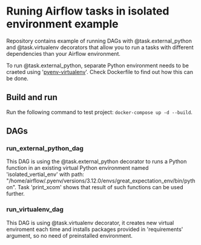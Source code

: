 # Runing Airflow tasks in isolated environment example

Repository contains example of running DAGs with @task.external_python and @task.virtualenv decorators 
that allow you to run a tasks with different dependencies than your Airflow environment.

To run @task.external_python, separate Python environment needs to be craeted using '[pyenv-virtualenv](https://github.com/pyenv/pyenv-virtualenv)'. Check Dockerfile to find out how this can be done. 

## Build and run

Run the following command to test project: `docker-compose up -d --build`.

## DAGs

### run_external_python_dag

This DAG is using the @task.external_python decorator to runs a Python function in an existing virtual Python environment 
named 'isolated_vertial_env' with path: "/home/airflow/.pyenv/versions/3.12.0/envs/great_expectation_env/bin/python". Task 'print_xcom' shows that result of such functions can be used further. 

### run_virtualenv_dag

This DAG is using @task.virtualenv decorator, it creates new virtual enviroment each time and installs packages provided in 'requirements' argument, so no need of preinstalled environment. 